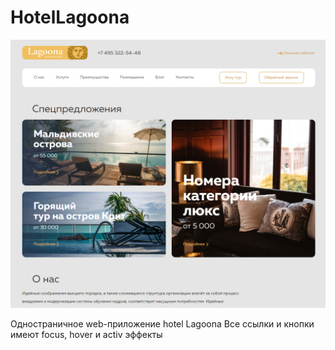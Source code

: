 # HotelLagoona
![Scren](https://github.com/Lifanov1996/HotelLagoona/blob/main/img/HotelLagoona-1.png)

Одностраничное web-приложение hotel Lagoona
Все ссылки и кнопки имеют focus, hover и activ эффекты
